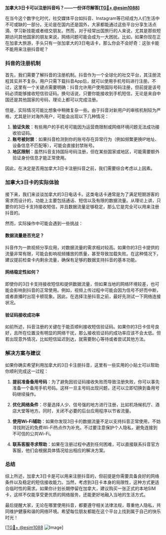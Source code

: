 **加拿大3日卡可以注册抖音吗？——一份详尽解答[[TG💪+ @esim1088](https://t.me/s/esim1088)]**

在当今这个数字化时代，社交媒体平台如抖音、Instagram等已经成为人们生活中不可或缺的一部分。无论是在国内还是国外，大家都能通过这些平台分享生活点滴、学习新技能或者结交朋友。然而，对于经常出国旅行的人来说，尤其是那些短期访问其他国家的朋友来说，网络问题可能会成为一大困扰。比如，如果你现在正在加拿大旅游，手头只有一张加拿大的3日电话卡，那么你会不会好奇：这张卡能不能用来注册抖音呢？

### 抖音的注册机制

首先，我们需要了解抖音的注册机制。抖音作为一个全球化的社交平台，其注册流程其实并不复杂。用户只需下载抖音App后，就可以使用手机号码进行注册。不过，这里有一个关键点需要明确：抖音允许用户使用国际号码注册，但前提是该号码必须能够接收短信验证码。换句话说，只要你能接收到手机短信，无论是来自中国还是其他国家的号码，理论上都可以完成注册。

但是，实际情况可能比想象中稍微复杂一些。由于抖音对新用户的审核机制较为严格，尤其是针对海外用户，可能会出现以下几种情况：

1. **验证失败**：有些用户的手机号可能因为运营商限制或网络环境问题无法成功接收验证码。
2. **账号被封禁**：如果抖音检测到你的账号存在异常行为（例如频繁更换IP地址、设备信息不匹配等），可能会直接封禁账号。
3. **地区限制**：虽然抖音支持国际号码注册，但在某些国家或地区，可能需要额外验证身份信息才能正常使用。

因此，在决定是否用加拿大3日卡注册抖音之前，我们需要综合考虑以上因素。

### 加拿大3日卡的实际体验

接下来，我们来谈谈加拿大的3日电话卡。这类电话卡通常是为了满足短期游客的需求而设计的，功能上主要包括通话、短信以及有限的数据流量。从理论上讲，只要你的3日卡支持接收短信，并且数据流量足够稳定，那么它是完全可以用来注册抖音的。

然而，实际操作中可能会遇到一些挑战：

#### 数据流量是否充足？
抖音作为一款视频分享应用，对数据流量的需求相对较高。如果你的3日卡提供的流量非常有限，可能会影响视频播放的质量，甚至导致加载失败。在这种情况下，建议提前检查卡内剩余流量，确保有足够的数据支持抖音的基本功能。

#### 网络稳定性如何？
即使你的3日卡支持接收短信和提供数据流量，但如果当地的网络环境较差，也可能会影响到抖音的正常使用。例如，视频上传过程中可能会因为信号不好而中断，或者直播时出现卡顿现象。因此，在选择注册抖音之前，最好先测试一下网络连接状况。

#### 验证码接收成功率
如前所述，抖音注册的关键在于能否顺利接收短信验证码。如果你的3日卡信号良好，且所在位置没有明显的网络干扰，那么接收验证码的成功率应该不会太低。但若出现意外情况，比如短信延迟到达，就需要耐心等待或者尝试其他方法。

### 解决方案与建议

如果你确实希望利用加拿大的3日卡注册抖音，这里有一些实用的小贴士可以帮助你顺利完成这一过程：

1. **提前准备备用号码**：为了避免因验证码接收失败而导致注册失败，你可以事先准备一个备用手机号码。这样一旦主号码出现问题，还可以立即切换到备用号码继续操作。

2. **优化网络条件**：尽量选择人少、信号强的地方进行注册，比如机场候机厅、酒店大堂等地方。同时，关闭不必要的后台应用程序以节省流量。

3. **使用Wi-Fi辅助**：如果你发现3日卡的数据流量不足以支持抖音正常使用，不妨寻找附近的免费Wi-Fi热点作为补充。不过要注意保护个人隐私，避免连接到不可信的公共Wi-Fi。

4. **联系客服寻求帮助**：如果在注册过程中遇到任何困难，可以直接联系抖音官方客服，他们会根据具体情况给出相应的解决方案。

### 总结

综上所述，加拿大3日卡是可以用来注册抖音的，但前提是你需要具备良好的网络条件以及稳定的短信接收能力。当然，考虑到3日卡本身的局限性，这种方式更适合临时性的需求。如果你计划长期停留在加拿大，建议购买一张正式的本地SIM卡，这样不仅能享受更优质的网络服务，还能更好地融入当地的生活方式。

最后提醒大家，无论在哪里使用抖音，都要遵守相关法律法规，尊重他人隐私，共同维护健康和谐的网络环境。希望每位朋友都能在这个平台上找到属于自己的快乐时光！

[[TG💪+ @esim1088](https://t.me/s/esim1088) ![Image](https://i.postimg.cc/4NQfJmqS/Snipaste-2025-05-13-00-14-12.png)]